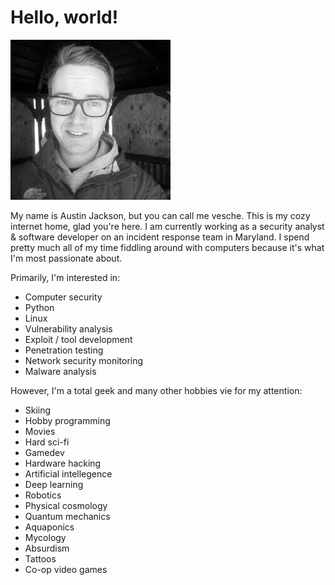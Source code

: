 # Hello, world!

![me](me.jpg)

My name is Austin Jackson, but you can call me vesche. This is my cozy internet home, glad you're here. I am currently working as a security analyst & software developer on an incident response team in Maryland. I spend pretty much all of my time fiddling around with computers because it's what I'm most passionate about.

Primarily, I'm interested in:
* Computer security
* Python
* Linux
* Vulnerability analysis
* Exploit / tool development
* Penetration testing
* Network security monitoring
* Malware analysis

However, I'm a total geek and many other hobbies vie for my attention:
* Skiing
* Hobby programming
* Movies
* Hard sci-fi
* Gamedev
* Hardware hacking
* Artificial intellegence
* Deep learning
* Robotics
* Physical cosmology
* Quantum mechanics
* Aquaponics
* Mycology
* Absurdism
* Tattoos
* Co-op video games
